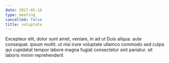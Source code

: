 ```yaml
---
date: 2017-05-16
type: meeting
cancelled: false
title: voluptate
---
```

Excepteur elit, dolor sunt amet, veniam, in ad ut Duis aliqua. aute consequat. ipsum mollit. ut nisi irure voluptate ullamco commodo sed culpa qui cupidatat tempor labore magna fugiat consectetur sint pariatur. sit laboris minim reprehenderit